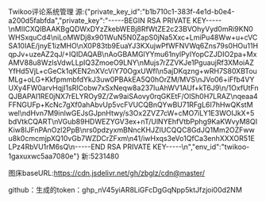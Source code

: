 Twikoo评论系统管理
源:{"private_key_id":"b1b710c1-383f-4e1d-b0e4-a200d5fabfda","private_key":"-----BEGIN RSA PRIVATE KEY-----\nMIICXQIBAAKBgQDWxDYzZkebWEBj8RfWtZE2c23BVOhyVyd0mRi9KN0WHSxquCd4\niLoMWDj8x901WuN5N0ZapS0jNa5Xxc+LmiPu48Ww+u+cVCSA10IAE/jnyE1izMHO\nX0P83tb9EuaYJ3KXujwPfWFNVWq6Zns79s0HOu11HqpJv+uzeAZ2qJ/+IQIDAQAB\nAoGBAMGlYYmu61nylPyIYopCZJDIO2pa+MxAMV88u8WzlsVdwLLpIQ3ZmoeO9LNY\nMujs7rZZVKJe1PguaujRf3XMoiAZYfHd5VjL+cGeCk1qKEN2nXVcViY70OgxUWfl\n5ajDKqzng+wRH7S80XBTouMLg+oLG+KkfpmmbfdYkJ3uw0PBAkEA5Q0hOrZM/MVS\nJVo06+iFfb4VYUXy4FW0arvHqjI1sRICobw7xSxNeqw8a237IuAhWV1AUf+kT6J9\n/1OxfUtFnQJBAPAI1RE0jNX7rELYROy9Z/Zw9aiSAovy0rqGKEtF/OlSh0H7LRAZ\nqeaa4FFNGUFp+KcNc7gXf0ahAbvUp5vcFVUCQBnQYwBU71RFgL6I7hHwQKstMwel\ndHvn7M9inlwGEJsGJpnHtwy/s3Ox2ZVZ7cW+cMO7iLY1E3WOIJkX+5bdVtkCQART\nVGub89HDWEZYGV3ex+nT/UlNYEhfVtbPphg9KaKWvyM8QIKiw8IJFnPAnOzl2PpB\nrs0pdzyxmBNncKHJZIUCQQC8GdJQ1Mm2OZFwwu8k0cmcmjpXQ10vGb7WZDCrZFxm\n41/iwHxqs3eVo1QfCa3enhXXXOR51ELPz4RbVU1rM6sQ\n-----END RSA PRIVATE KEY-----\n","env_id":"twikoo-1gaxuxwc5aa7080e"}
新:5231480


图床baseURL:https://cdn.jsdelivr.net/gh/zbglz/cdn@master/

github：生成的token：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
